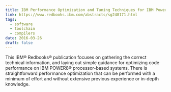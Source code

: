 ```yaml
---
title: IBM Performance Optimization and Tuning Techniques for IBM Power Systems Processors Including IBM POWER8
link: https://www.redbooks.ibm.com/abstracts/sg248171.html
tags:
  - software
  - toolchain
  - compilers
date: 2016-03-26
draft: false
---
```


This IBM® Redbooks® publication focuses on gathering the correct technical information,
and laying out simple guidance for optimizing code performance on IBM POWER8® processor-based systems.
There is straightforward performance optimization that can be performed with a minimum of effort and
without extensive previous experience or in-depth knowledge.

